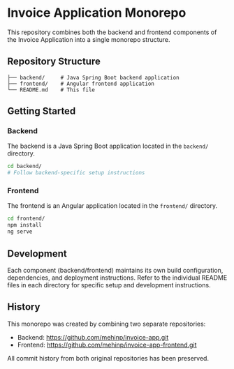 # Invoice Application Monorepo

This repository combines both the backend and frontend components of the Invoice Application into a single monorepo structure.

## Repository Structure

```
├── backend/     # Java Spring Boot backend application
├── frontend/    # Angular frontend application
└── README.md    # This file
```

## Getting Started

### Backend
The backend is a Java Spring Boot application located in the `backend/` directory.

```bash
cd backend/
# Follow backend-specific setup instructions
```

### Frontend
The frontend is an Angular application located in the `frontend/` directory.

```bash
cd frontend/
npm install
ng serve
```

## Development

Each component (backend/frontend) maintains its own build configuration, dependencies, and deployment instructions. Refer to the individual README files in each directory for specific setup and development instructions.

## History

This monorepo was created by combining two separate repositories:
- Backend: https://github.com/mehinp/invoice-app.git
- Frontend: https://github.com/mehinp/invoice-app-frontend.git

All commit history from both original repositories has been preserved.